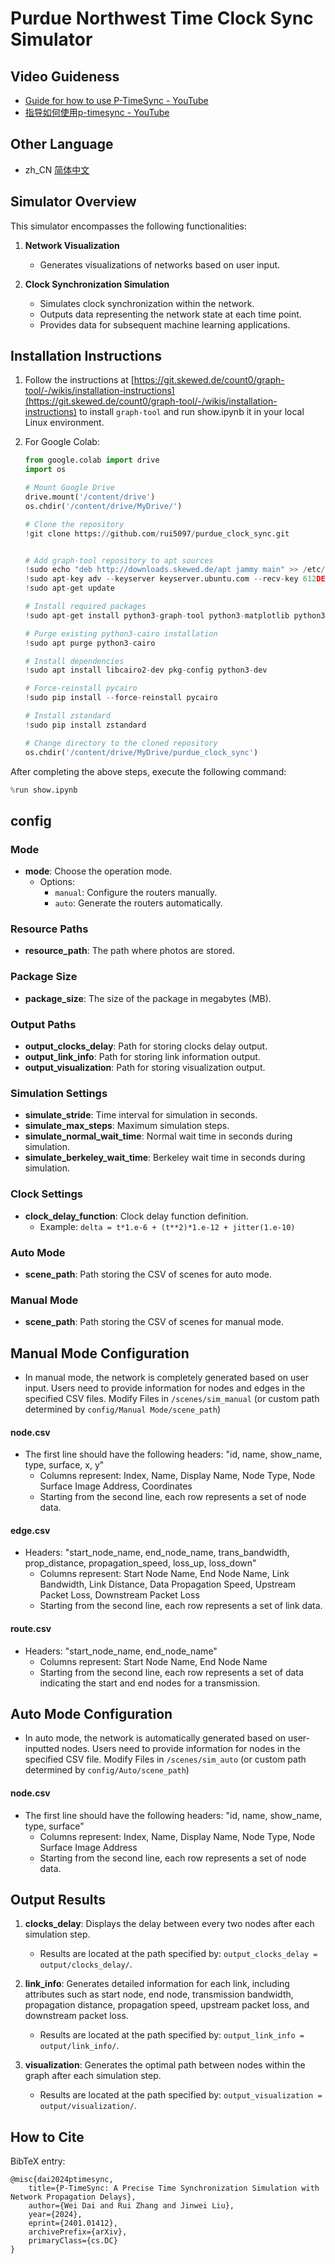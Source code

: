 # Purdue Northwest Time Clock Sync Simulator

## Video Guideness

- [Guide for how to use P-TimeSync - YouTube](https://www.youtube.com/watch?v=hPGJymCEeGw)
- [指导如何使用p-timesync - YouTube](https://youtu.be/ZrNSreLmnhg)

## Other Language

- zh_CN [简体中文](./readme/README.zh_CN.md)

## Simulator Overview

This simulator encompasses the following functionalities:

1. **Network Visualization**
   - Generates visualizations of networks based on user input.

2. **Clock Synchronization Simulation**
   - Simulates clock synchronization within the network.
   - Outputs data representing the network state at each time point.
   - Provides data for subsequent machine learning applications.


## Installation Instructions

1. Follow the instructions at [https://git.skewed.de/count0/graph-tool/-/wikis/installation-instructions](https://git.skewed.de/count0/graph-tool/-/wikis/installation-instructions) to install `graph-tool` and run show.ipynb it in your local Linux environment.

2. For Google Colab:

    ```python
    from google.colab import drive
    import os
    
    # Mount Google Drive
    drive.mount('/content/drive')
    os.chdir('/content/drive/MyDrive/')
    
    # Clone the repository
    !git clone https://github.com/rui5097/purdue_clock_sync.git
    
    
    # Add graph-tool repository to apt sources
    !sudo echo "deb http://downloads.skewed.de/apt jammy main" >> /etc/apt/sources.list
    !sudo apt-key adv --keyserver keyserver.ubuntu.com --recv-key 612DEFB798507F25
    !sudo apt-get update
    
    # Install required packages
    !sudo apt-get install python3-graph-tool python3-matplotlib python3-cairo
    
    # Purge existing python3-cairo installation
    !sudo apt purge python3-cairo
    
    # Install dependencies
    !sudo apt install libcairo2-dev pkg-config python3-dev
    
    # Force-reinstall pycairo
    !sudo pip install --force-reinstall pycairo
    
    # Install zstandard
    !sudo pip install zstandard
    
    # Change directory to the cloned repository
    os.chdir('/content/drive/MyDrive/purdue_clock_sync')
    
    ```

After completing the above steps, execute the following command:

```python
%run show.ipynb
```

## config

### Mode
- **mode**: Choose the operation mode.
  - Options:
    - `manual`: Configure the routers manually.
    - `auto`: Generate the routers automatically.

### Resource Paths
- **resource_path**: The path where photos are stored.

### Package Size
- **package_size**: The size of the package in megabytes (MB).

### Output Paths
- **output_clocks_delay**: Path for storing clocks delay output.
- **output_link_info**: Path for storing link information output.
- **output_visualization**: Path for storing visualization output.

### Simulation Settings
- **simulate_stride**: Time interval for simulation in seconds.
- **simulate_max_steps**: Maximum simulation steps.
- **simulate_normal_wait_time**: Normal wait time in seconds during simulation.
- **simulate_berkeley_wait_time**: Berkeley wait time in seconds during simulation.

### Clock Settings
- **clock_delay_function**: Clock delay function definition.
  - Example: `delta = t*1.e-6 + (t**2)*1.e-12 + jitter(1.e-10)`

### Auto Mode
- **scene_path**: Path storing the CSV of scenes for auto mode.

### Manual Mode
- **scene_path**: Path storing the CSV of scenes for manual mode.



## Manual Mode Configuration

- In manual mode, the network is completely generated based on user input. Users need to provide information for nodes and edges in the specified CSV files. Modify Files in `/scenes/sim_manual` (or custom path determined by `config/Manual Mode/scene_path`)

#### node.csv
- The first line should have the following headers: "id, name, show_name, type, surface, x, y"
  - Columns represent: Index, Name, Display Name, Node Type, Node Surface Image Address, Coordinates
  - Starting from the second line, each row represents a set of node data.

#### edge.csv
- Headers: "start_node_name, end_node_name, trans_bandwidth, prop_distance, propagation_speed, loss_up, loss_down"
  - Columns represent: Start Node Name, End Node Name, Link Bandwidth, Link Distance, Data Propagation Speed, Upstream Packet Loss, Downstream Packet Loss
  - Starting from the second line, each row represents a set of link data.

#### route.csv
- Headers: "start_node_name, end_node_name"
  - Columns represent: Start Node Name, End Node Name
  - Starting from the second line, each row represents a set of data indicating the start and end nodes for a transmission.

## Auto Mode Configuration

- In auto mode, the network is automatically generated based on user-inputted nodes. Users need to provide information for nodes in the specified CSV file. Modify Files in `/scenes/sim_auto` (or custom path determined by `config/Auto/scene_path`)

#### node.csv
- The first line should have the following headers: "id, name, show_name, type, surface"
  - Columns represent: Index, Name, Display Name, Node Type, Node Surface Image Address
  - Starting from the second line, each row represents a set of node data.

## Output Results

1. **clocks_delay**: Displays the delay between every two nodes after each simulation step.
   - Results are located at the path specified by: `output_clocks_delay = output/clocks_delay/`.

2. **link_info**: Generates detailed information for each link, including attributes such as start node, end node, transmission bandwidth, propagation distance, propagation speed, upstream packet loss, and downstream packet loss.
   - Results are located at the path specified by: `output_link_info = output/link_info/`.

3. **visualization**: Generates the optimal path between nodes within the graph after each simulation step.
   - Results are located at the path specified by: `output_visualization = output/visualization/`.

## How to Cite 
BibTeX entry:
```
@misc{dai2024ptimesync,
    title={P-TimeSync: A Precise Time Synchronization Simulation with Network Propagation Delays},
    author={Wei Dai and Rui Zhang and Jinwei Liu},
    year={2024},
    eprint={2401.01412},
    archivePrefix={arXiv},
    primaryClass={cs.DC}
}
```